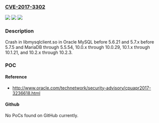 ### [CVE-2017-3302](https://cve.mitre.org/cgi-bin/cvename.cgi?name=CVE-2017-3302)
![](https://img.shields.io/static/v1?label=Product&message=MySQL%20Server&color=blue)
![](https://img.shields.io/static/v1?label=Version&message=%3D%205.5.54%20and%20earlier%20&color=brighgreen)
![](https://img.shields.io/static/v1?label=Vulnerability&message=Difficult%20to%20exploit%20vulnerability%20allows%20unauthenticated%20attacker%20with%20logon%20to%20the%20infrastructure%20where%20MySQL%20Server%20executes%20to%20compromise%20MySQL%20Server.%20%20Successful%20attacks%20of%20this%20vulnerability%20can%20result%20in%20unauthorized%20ability%20to%20cause%20a%20hang%20or%20frequently%20repeatable%20crash%20(complete%20DOS)%20of%20MySQL%20Server.&color=brighgreen)

### Description

Crash in libmysqlclient.so in Oracle MySQL before 5.6.21 and 5.7.x before 5.7.5 and MariaDB through 5.5.54, 10.0.x through 10.0.29, 10.1.x through 10.1.21, and 10.2.x through 10.2.3.

### POC

#### Reference
- http://www.oracle.com/technetwork/security-advisory/cpuapr2017-3236618.html

#### Github
No PoCs found on GitHub currently.


